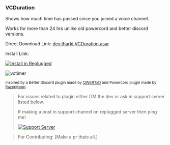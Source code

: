 ### VCDuration

Shows how much time has passed since you joined a voice channel.

Works for more than 24 hrs unlike old powercord and better discord versions.

Direct Download Link: [dev.tharki.VCDuration.asar](https://github.com/Tharki-God/VCDuration/releases/latest/download/dev.tharki.VCDuration.asar)

Install Link:


[![Install in Replugged](https://img.shields.io/badge/-Install%20in%20Replugged-blue?style=for-the-badge&logo=none)](https://replugged.dev/install?identifier=dev.tharki.VCDuration)


![vctimer](https://i.imgur.com/l03yexO.gifv)

<sub>Inspired by a Better Discord plugin made by [QWERTxD](https://github.com/QWERTxD/BetterDiscordPlugins/tree/main/CallTimeCounter) and Powercord plugin made by [RazerMoon](https://github.com/RazerMoon/vcTimer/tree/main).</sub>

> For issues related to plugin either DM the dev or ask in support server listed below.
>
>If making a post in support channel on replugged server then ping me!
>
> [![Support Server](https://discordapp.com/api/guilds/919649417005506600/widget.png?style=banner3)](https://discord.gg/SgKSKyh9gY)

> For Contributing: [Make a pr thats all.]

